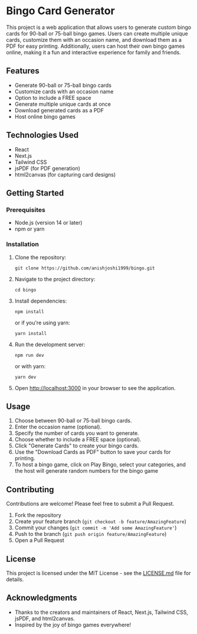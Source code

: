 # Bingo Card Generator

This project is a web application that allows users to generate custom bingo cards for 90-ball or 75-ball bingo games. Users can create multiple unique cards, customize them with an occasion name, and download them as a PDF for easy printing. Additionally, users can host their own bingo games online, making it a fun and interactive experience for family and friends.

## Features

- Generate 90-ball or 75-ball bingo cards
- Customize cards with an occasion name
- Option to include a FREE space
- Generate multiple unique cards at once
- Download generated cards as a PDF
- Host online bingo games

## Technologies Used

- React
- Next.js
- Tailwind CSS
- jsPDF (for PDF generation)
- html2canvas (for capturing card designs)

## Getting Started

### Prerequisites

- Node.js (version 14 or later)
- npm or yarn

### Installation

1. Clone the repository:
   ```
   git clone https://github.com/anishjoshi1999/bingo.git
   ```

2. Navigate to the project directory:
   ```
   cd bingo
   ```

3. Install dependencies:
   ```
   npm install
   ```
   or if you're using yarn:
   ```
   yarn install
   ```

4. Run the development server:
   ```
   npm run dev
   ```
   or with yarn:
   ```
   yarn dev
   ```

5. Open [http://localhost:3000](http://localhost:3000) in your browser to see the application.

## Usage

1. Choose between 90-ball or 75-ball bingo cards.
2. Enter the occasion name (optional).
3. Specify the number of cards you want to generate.
4. Choose whether to include a FREE space (optional).
5. Click "Generate Cards" to create your bingo cards.
6. Use the "Download Cards as PDF" button to save your cards for printing.
7. To host a bingo game, click on Play Bingo, select your categories, and the host will generate random numbers for the bingo game

## Contributing

Contributions are welcome! Please feel free to submit a Pull Request.

1. Fork the repository
2. Create your feature branch (`git checkout -b feature/AmazingFeature`)
3. Commit your changes (`git commit -m 'Add some AmazingFeature'`)
4. Push to the branch (`git push origin feature/AmazingFeature`)
5. Open a Pull Request

## License

This project is licensed under the MIT License - see the [LICENSE.md](LICENSE.md) file for details.

## Acknowledgments

- Thanks to the creators and maintainers of React, Next.js, Tailwind CSS, jsPDF, and html2canvas.
- Inspired by the joy of bingo games everywhere!